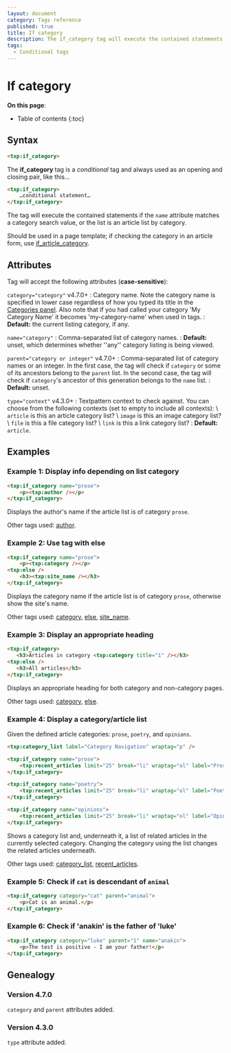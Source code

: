 ```yaml
---
layout: document
category: Tags reference
published: true
title: If category
description: The if_category tag will execute the contained statements if the 'name' attribute matches a category search value, or the list is an article list by category.
tags:
  - Conditional tags
---
```


# If category

**On this page**:

* Table of contents
{:toc}

## Syntax

~~~ html
<txp:if_category>
~~~

The **if_category** tag is a *conditional* tag and always used as an opening and closing pair, like this…

~~~ html
<txp:if_category>
    …conditional statement…
</txp:if_category>
~~~

The tag will execute the contained statements if the `name` attribute matches a category search value, or the list is an article list by category.

Should be used in a page template; if checking the category in an article form, use [if_article_category](/tags/if_article_category).

## Attributes

Tag will accept the following attributes (**case-sensitive**):

`category="category"` <span class="footnote warning">v4.7.0+</span>
: Category name. Note the category name is specified in lower case regardless of how you typed its title in the [Categories panel](/administration/categories-panel). Also note that if you had called your category 'My Category Name' it becomes 'my-category-name' when used in tags.
: **Default:** the current listing category, if any.

`name="category"`
: Comma-separated list of category names.
: **Default:** unset, which determines whether ''any'' category listing is being viewed.

`parent="category or integer"` <span class="footnote warning">v4.7.0+</span>
: Comma-separated list of category names or an integer. In the first case, the tag will check if `category` or some of its ancestors belong to the `parent` list. In the second case, the tag will check if `category`'s ancestor of this generation belongs to the `name` list.
: **Default:** unset.

`type="context"` <span class="footnote warning">v4.3.0+</span>
: Textpattern context to check against. You can choose from the following contexts (set to empty to include all contexts): \\
`article` is this an article category list? \\
`image` is this an image category list? \\
`file` is this a file category list? \\
`link` is this a link category list?
: **Default:** `article`.

## Examples

### Example 1: Display info depending on list category

~~~ html
<txp:if_category name="prose">
    <p><txp:author /></p>
</txp:if_category>
~~~

Displays the author's name if the article list is of category `prose`.

Other tags used: [author](/tags/author).

### Example 2: Use tag with else

~~~ html
<txp:if_category name="prose">
    <p><txp:category /></p>
<txp:else />
    <h3><txp:site_name /></h3>
</txp:if_category>
~~~

Displays the category name if the article list is of category `prose`, otherwise show the site's name.

Other tags used: [category](/tags/category), [else](/tags/else), [site_name](/tags/site_name).

### Example 3: Display an appropriate heading

~~~ html
<txp:if_category>
   <h3>Articles in category <txp:category title="1" /></h3>
<txp:else />
   <h3>All articles</h3>
</txp:if_category>
~~~

Displays an appropriate heading for both category and non-category pages.

Other tags used: [category](/tags/category), [else](/tags/else).

### Example 4: Display a category/article list

Given the defined article categories: `prose`, `poetry`, and `opinions`.

~~~ html
<txp:category_list label="Category Navigation" wraptag="p" />

<txp:if_category name="prose">
    <txp:recent_articles limit="25" break="li" wraptag="ol" label="Prose" category="prose" />
</txp:if_category>

<txp:if_category name="poetry">
    <txp:recent_articles limit="25" break="li" wraptag="ol" label="Poetry" category="poetry" />
</txp:if_category>

<txp:if_category name="opinions">
    <txp:recent_articles limit="25" break="li" wraptag="ol" label="Opinions" category="opinions" />
</txp:if_category>
~~~

Shows a category list and, underneath it, a list of related articles in the currently selected category. Changing the category using the list changes the related articles underneath.

Other tags used: [category_list](/tags/category_list), [recent_articles](/tags/recent_articles).

### Example 5: Check if `cat` is descendant of `animal`

~~~ html
<txp:if_category category="cat" parent="animal">
    <p>Cat is an animal.</p>
</txp:if_category>
~~~

### Example 6: Check if 'anakin' is the father of 'luke'

~~~ html
<txp:if_category category="luke" parent="1" name="anakin">
    <p>The test is positive - I am your father!</p>
</txp:if_category>
~~~

## Genealogy

### Version 4.7.0

`category` and `parent` attributes added.

### Version 4.3.0

`type` attribute added.
